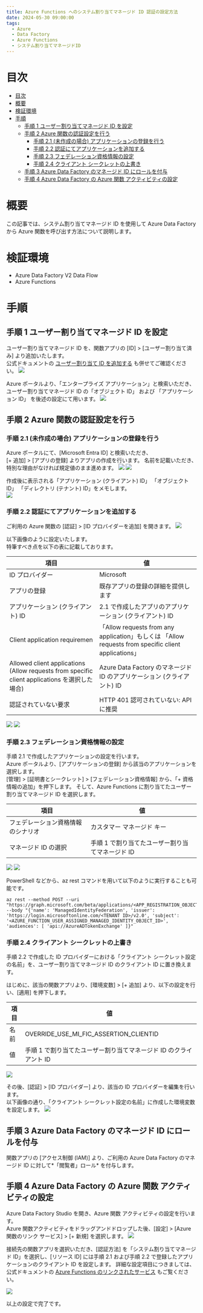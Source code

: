 ```yaml
---
title: Azure Functions へのシステム割り当てマネージド ID 認証の設定方法
date: 2024-05-30 09:00:00
tags:
  - Azure
  - Data Factory
  - Azure Functions
  - システム割り当てマネージドID
---
```


# 目次
- [目次](#目次)
- [概要](#概要)
- [検証環境](#検証環境)
- [手順](#手順)
  - [手順 1 ユーザー割り当てマネージド ID を設定](#手順-1-ユーザー割り当てマネージド-id-を設定)
  - [手順 2 Azure 関数の認証設定を行う](#手順-2-azure-関数の認証設定を行う)
    - [手順 2.1 (未作成の場合) アプリケーションの登録を行う](#手順-21-未作成の場合-アプリケーションの登録を行う)
    - [手順 2.2 認証にてアプリケーションを追加する](#手順-22-認証にてアプリケーションを追加する)
    - [手順 2.3 フェデレーション資格情報の設定](#手順-23-フェデレーション資格情報の設定)
    - [手順 2.4 クライアント シークレットの上書き](#手順-24-クライアント-シークレットの上書き)
  - [手順 3 Azure Data Factory のマネージド ID にロールを付与](#手順-3-azure-data-factory-のマネージド-id-にロールを付与)
  - [手順 4 Azure Data Factory の Azure 関数 アクティビティの設定](#手順-4-azure-data-factory-の-azure-関数-アクティビティの設定)



# 概要
この記事では、システム割り当てマネージド ID を使用して Azure Data Factory から Azure 関数を呼び出す方法について説明します。

# 検証環境
- Azure Data Factory V2 Data Flow
- Azure Functions 

# 手順


## 手順 1 ユーザー割り当てマネージド ID を設定
ユーザー割り当てマネージド ID を、関数アプリの [ID] > [ユーザー割り当て済み] より追加いたします。  
公式ドキュメントの [ユーザー割り当て ID を追加する](https://learn.microsoft.com/ja-jp/azure/app-service/overview-managed-identity?tabs=portal%2Chttp#add-a-user-assigned-identity) も併せてご確認ください。
![](.\how-to-use-usai-auth4functions\how-to-use-usai4functions-0.png)


Azure ポータルより、「エンタープライズ アプリケーション」と検索いただき、
ユーザー割り当てマネージド ID の「オブジェクト ID」 および 「アプリケーション ID」 を後述の設定にて用います。
![](.\how-to-use-usai-auth4functions\how-to-use-usai4functions-1.png)

## 手順 2 Azure 関数の認証設定を行う

### 手順 2.1 (未作成の場合) アプリケーションの登録を行う
Azure ポータルにて、[Microsoft Entra ID] と検索いただき、  
[+ 追加] > [アプリの登録] よりアプリの作成を行います。
名前を記載いただき、特別な理由がなければ規定値のまま進めます。
![](.\how-to-use-usai-auth4functions\how-to-use-usai4functions-2.png)
![](.\how-to-use-usai-auth4functions\how-to-use-usai4functions-3.png)


作成後に表示される「アプリケーション (クライアント) ID」 「オブジェクト ID」 「ディレクトリ (テナント) ID」をメモします。  
![](.\how-to-use-usai-auth4functions\how-to-use-usai4functions-4.png)


### 手順 2.2 認証にてアプリケーションを追加する
ご利用の Azure 関数の [認証] > [ID プロバイダーを追加] を開きます。
![](.\how-to-use-usai-auth4functions\how-to-use-usai4functions-5.png)

以下画像のように設定いたします。  
特筆すべき点を以下の表に記載しております。

|  項目  |  値  |
| ---- | ---- |
|  ID プロバイダー  |  Microsoft  |
|  アプリの登録  |  既存アプリの登録の詳細を提供します  |
|  アプリケーション (クライアント) ID  |  2.1 で作成したアプリのアプリケーション (クライアント) ID  |
|  Client application requiremen  |  「Allow requests from any application」もしくは 「Allow requests from specific client applications」 |
|  Allowed client applications (Allow requests from specific client applications を選択した場合) |  Azure Data Factory のマネージド ID のアプリケーション (クライアント) ID |
|  認証されていない要求  |  HTTP 401 認可されていない: API に推奨  |

![](.\how-to-use-usai-auth4functions\how-to-use-usai4functions-6.png)
![](.\how-to-use-usai-auth4functions\how-to-use-usai4functions-7.png)


### 手順 2.3 フェデレーション資格情報の設定
手順 2.1 で作成したアプリケーションの設定を行います。  
Azure ポータルより、[アプリケーションの登録] から該当のアプリケーションを選択します。  
[管理] > [証明書とシークレット] > [フェデレーション資格情報] から、「+ 資格情報の追加」を押下します。
そして、Azure Functions に割り当てたユーザー割り当てマネージド ID を選択します。  

|  項目  |  値  |
| ---- | ---- |
|  フェデレーション資格情報のシナリオ  |  カスタマー マネージド キー  |
|  マネージド ID の選択  |  手順 1 で割り当てたユーザー割り当てマネージド ID  |

![](.\how-to-use-usai-auth4functions\how-to-use-usai4functions-8.png)
![](.\how-to-use-usai-auth4functions\how-to-use-usai4functions-9.png)

PowerShell などから、az rest コマンドを用いて以下のように実行することも可能です。  

```
az rest --method POST --uri "https://graph.microsoft.com/beta/applications/<APP_REGISTRATION_OBJECT_ID>/federatedIdentityCredentials" --body "{'name': 'ManagedIdentityFederation', 'issuer': 'https://login.microsoftonline.com/<TENANT ID>/v2.0', 'subject': '<AZURE_FUNCTION_USER_ASSIGNED_MANAGED_IDENTITY_OBJECT_ID>', 'audiences': [ 'api://AzureADTokenExchange' ]}"
```

### 手順 2.4 クライアント シークレットの上書き
手順 2.2 で作成した ID プロバイダーにおける「クライアント シークレット設定の名前」を、ユーザー割り当てマネージド ID のクライアント ID に置き換えます。  

はじめに、該当の関数アプリより、[環境変数] > [+ 追加] より、以下の設定を行い、[適用] を押下します。  

|  項目  |  値  |
| ---- | ---- |
|  名前  |  OVERRIDE_USE_MI_FIC_ASSERTION_CLIENTID  |
|  値  |  手順 1 で割り当てたユーザー割り当てマネージド ID のクライアント ID |

![](.\how-to-use-usai-auth4functions\how-to-use-usai4functions-10.png)

その後、[認証] > [ID プロバイダー] より、該当の ID プロバイダーを編集を行います。  
以下画像の通り、「クライアント シークレット設定の名前」に作成した環境変数を設定します。
![](.\how-to-use-usai-auth4functions\how-to-use-usai4functions-11.png)


## 手順 3 Azure Data Factory のマネージド ID にロールを付与
関数アプリの [アクセス制御 (IAM)] より、ご利用の Azure Data Factory のマネージド ID に対して*「閲覧者」ロール* を付与します。　

## 手順 4 Azure Data Factory の Azure 関数 アクティビティの設定
Azure Data Factory Studio を開き、Azure 関数 アクティビティの設定を行います。  
Azure 関数アクティビティをドラッグアンドドロップした後、[設定] > [Azure 関数のリンク サービス] > [+ 新規] を選択します。
![](.\how-to-use-usai-auth4functions\how-to-use-usai4functions-12.png)  

  
接続先の関数アプリを選択いただき、[認証方法] を「システム割り当てマネージド ID」を選択し、[リソース ID] には手順 2.1 および手順 2.2 で登録したアプリケーションのクライアント ID を設定します。
詳細な設定項目につきましては、公式ドキュメントの [Azure Functions のリンクされたサービス](https://learn.microsoft.com/ja-jp/azure/data-factory/control-flow-azure-function-activity#azure-function-linked-service) もご覧ください。

![](.\how-to-use-usai-auth4functions\how-to-use-usai4functions-13.png)  

以上の設定で完了です。